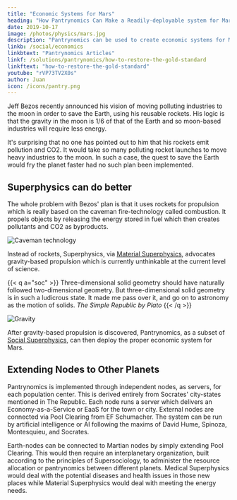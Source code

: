 ```yaml
---
title: "Economic Systems for Mars"
heading: "How Pantrynomics Can Make a Readily-deployable system for Mars"
date: 2019-10-17
image: /photos/physics/mars.jpg
description: "Pantrynomics can be used to create economic systems for Mars and other planets"
linkb: /social/economics
linkbtext: "Pantrynomics Articles"
linkf: /solutions/pantrynomics/how-to-restore-the-gold-standard
linkftext: "how-to-restore-the-gold-standard"
youtube: "rVP73TV2X0s"
author: Juan
icon: /icons/pantry.png
---
```


Jeff Bezos recently announced his vision of moving polluting industries to the moon in order to save the Earth, using his reusable rockets. His logic is that the gravity in the moon is 1/6 of that of the Earth and so moon-based industries will require less energy. 

It's surprising that no one has pointed out to him that his rockets emit pollution and CO2. It would take so many polluting rocket launches to move heavy industries to the moon. In such a case, the quest to save the Earth would fry the planet faster had no such plan been implemented. 


## Superphysics can do better

The whole problem with Bezos' plan is that it uses rockets for propulsion which is really based on the caveman fire-technology called combustion. It propels objects by releasing the energy stored in fuel which then creates pollutants and CO2 as byproducts. 

![Caveman technology](https://sorasystem.sirv.com/graphics/caveman.jpg)

Instead of rockets, Superphysics, via [Material Superphysics](/articles/material), advocates gravity-based propulsion which is currently unthinkable at the current level of science. 

{{< q a="soc" >}}
Three-dimensional solid geometry should have naturally followed two-dimensional geometry. But three-dimensional solid geometry is in such a ludicrous state. It made me pass over it, and go on to astronomy as the motion of solids.
<cite>The Simple Republic by Plato</cite>
{{< /q >}}

![Gravity](https://sorasystem.sirv.com/graphics/grav.jpg)

After gravity-based propulsion is discovered, Pantrynomics, as a subset of [Social Superphysics](/social), can then deploy the proper economic system for Mars.


## Extending Nodes to Other Planets 

Pantrynomics is implemented through independent nodes, as servers, for each population center. This is derived entirely from Socrates' city-states mentioned in The Republic. Each node runs a server which delivers an Economy-as-a-Service or EaaS for the town or city. External nodes are connected via Pool Clearing from EF Schumacher. The system can be run by artificial intelligence or AI following the maxims of David Hume, Spinoza, Montesquieu, and Socrates. 

Earth-nodes can be connected to Martian nodes by simply extending Pool Clearing. This would then require an interplanetary organization, built according to the principles of Supersociology, to administer the resource allocation or pantrynomics between different planets. Medical Superphysics would deal with the potential diseases and health issues in those new places while Material Superphysics would deal with meeting the energy needs.  
